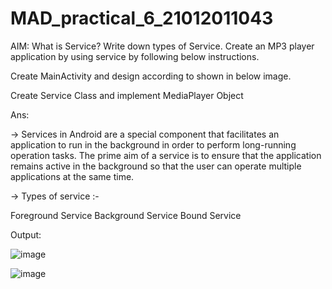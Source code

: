 # MAD_practical_6_21012011043
AIM: What is Service? Write down types of Service. Create an MP3 player application by using service by following below instructions.

Create MainActivity and design according to shown in below image. 

Create Service Class and implement MediaPlayer Object

Ans:

-> Services in Android are a special component that facilitates an application to run in the background in order to perform long-running operation tasks. The prime aim of a service is to ensure that the application remains active in the background so that the user can operate multiple applications at the same time.

-> Types of service :-

Foreground Service
Background Service
Bound Service

Output:

![image](https://github.com/LadvaVishal/MAD_practical_6_21012011043/assets/113240232/303885f2-7043-4bdc-b038-bcc8b7f10819)

![image](https://github.com/LadvaVishal/MAD_practical_6_21012011043/assets/113240232/b3939297-ab3f-474d-9f07-9721206d66ad)

